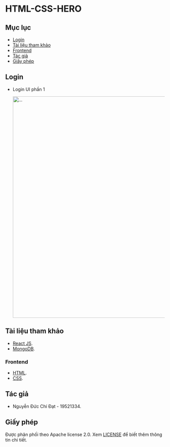 # HTML-CSS-HERO
## Mục lục
- [Login](#login)
- [Tài liệu tham khảo](#tài-liệu-tham-khảo)
- [Frontend](#frontend)
- [Tác giả](#tác-giả)
- [Giấy phép](#giấy-phép)
## Login
- Login UI phần 1

  <img src="https://user-images.githubusercontent.com/67258104/173554482-903ae6f9-d01d-446c-9372-49592b7bf62c.png" alt="..." width="700" />


## Tài liệu tham khảo
- [React JS](https://reactjs.org/).
- [MongoDB](https://www.mongodb.com/).
### Frontend
- [HTML](https://www.w3schools.com/html/).
- [CSS](https://www.w3schools.com/css/).

## Tác giả
- Nguyễn Đức Chí Đạt - 19521334.

## Giấy phép
Được phân phối theo Apache license 2.0. Xem [LICENSE](https://www.apache.org/licenses/LICENSE-2.0) để biết thêm thông tin chi tiết.
